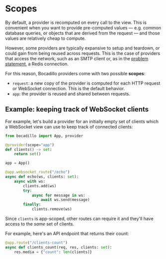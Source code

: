 # Scopes

By default, a provider is recomputed on every call to the view. This is convenient when you want to provide pre-computed values — e.g. common database queries, or objects that are derived from the request — and those values are relatively cheap to compute.

However, some providers are typically expansive to setup and teardown, or could gain from being reused across requests. This is the case of providers that access the network, such as an SMTP client or, as in the [problem statement](#problem-statement), a Redis connection.

For this reason, Bocadillo providers come with two possible **scopes**:

- `request`: a new copy of the provider is computed for each HTTP request or WebSocket connection. This is the default behavior.
- `app`: the provider is reused and shared between requests.

## Example: keeping track of WebSocket clients

For example, let's build a provider for an initially empty set of clients which a WebSocket view can use to keep track of connected clients:

```python
from bocadillo import App, provider

@provider(scope="app")
def clients() -> set:
    return set()

app = App()

@app.websocket_route("/echo")
async def echo(ws, clients: set):
    async with ws:
        clients.add(ws)
        try:
            async for message in ws:
                await ws.send(message)
        finally:
            clients.remove(ws)
```

Since `clients` is app-scoped, other routes can require it and they'll have access to the _same_ set of clients.

For example, here's an API endpoint that returns their count:

```python
@app.route("/clients-count")
async def clients_count(req, res, clients: set):
    res.media = {"count": len(clients)}
```
